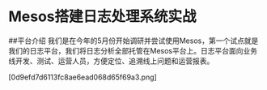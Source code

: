 # Mesos搭建日志处理系统实战

##平台介绍
我们是在今年的5月份开始调研并尝试使用Mesos，第一个试点就是我们的日志平台，我们将日志分析全部托管在Mesos平台上。日志平台面向业务线开发、测试、运营人员，方便定位、追溯线上问题和运营报表。


[0d9efd7d6113fc8ae6ead068d65f69a3.png]

